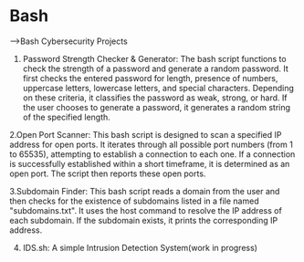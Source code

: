 # Bash

-->Bash Cybersecurity Projects

1. Password Strength Checker & Generator: The bash script functions to check the strength of a password and generate a random password. It first checks the entered password for length, presence of numbers, uppercase letters, lowercase letters, and special characters. Depending on these criteria, it classifies the password as weak, strong, or hard. If the user chooses to generate a password, it generates a random string of the specified length.

2.Open Port Scanner: This bash script is designed to scan a specified IP address for open ports. It iterates through all possible port numbers (from 1 to 65535), attempting to establish a connection to each one. If a connection is successfully established within a short timeframe, it is determined as an open port. The script then reports these open ports.

3.Subdomain Finder: This bash script reads a domain from the user and then checks for the existence of subdomains listed in a file named "subdomains.txt". It uses the host command to resolve the IP address of each subdomain. If the subdomain exists, it prints the corresponding IP address.

4. IDS.sh: A simple Intrusion Detection System(work in progress)

